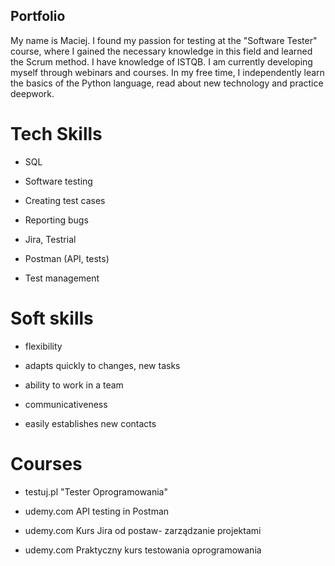 ## Portfolio
My name is Maciej. I found my passion for testing at the "Software Tester" course, where I gained the necessary knowledge in this field and learned the Scrum method. I have knowledge of ISTQB. I am currently developing myself through webinars and courses. In my free time, I independently learn the basics of the Python language, read about new technology and practice deepwork.
# Tech Skills


  - SQL
  - Software testing
  - Creating test cases
  - Reporting bugs
 
  - Jira, Testrial
  - Postman (API, tests)
  
  - Test management

 # Soft skills

  - flexibility 
  - adapts quickly to changes, new tasks
  - ability to work in a team 
  
  - communicativeness 
  - easily establishes new contacts

 # Courses
  - testuj.pl "Tester Oprogramowania" 
  - udemy.com API testing in Postman
  
  - udemy.com Kurs Jira od postaw- zarządzanie projektami
  - udemy.com Praktyczny kurs testowania oprogramowania
